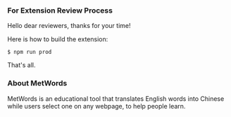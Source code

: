 ### For Extension Review Process

Hello dear reviewers, thanks for your time!

Here is how to build the extension:

```shell
$ npm run prod
```

That's all.

### About MetWords

MetWords is an educational tool that translates English words into Chinese while users select one on any webpage, to help people learn.